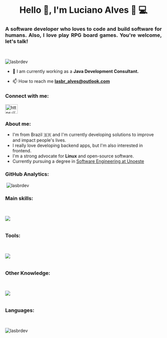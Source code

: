 <h1 align="center">Hello 👋, I'm Luciano Alves 🤙 💻</h1>


<h3 align="justify">A software developer who loves to code and build software for humans. Also, I love play RPG board games. You're welcome, let's talk! </h3><br>

<p align="left"> <img src="https://komarev.com/ghpvc/?username=lasbrdev&label=Profile%20views&color=0e75b6&style=flat" alt="lasbrdev" /> </p>

- 🔭 I am currently working as a **Java Development Consultant.**

- 📫 How to reach me **lasbr_alves@outlook.com**

<h3 align="left">Connect with me:</h3>
<p align="left">
<a href="https://linkedin.com/in/https://www.linkedin.com/in/lasbrdev/" target="blank"><img align="center" src="https://raw.githubusercontent.com/rahuldkjain/github-profile-readme-generator/master/src/images/icons/Social/linked-in-alt.svg" alt="https://www.linkedin.com/in/lasbrdev/" height="30" width="40" /></a>
</p>

### About me:

- I'm from Brazil 🇧🇷 and I'm currently developing solutions to improve and impact people's lives.
- I really love developing backend apps, but I'm also interested in frontend.
- I'm a strong advocate for **Linux** and open-source software.
- Currently pursuing a degree in <a href="https://www.unoeste.br/graduacao/faculdade-de-engenharia-software-ead">Software Engineering at Unoeste</a>

 ### GitHub Analytics:


<p>
  &nbsp;<img align="center" src="https://github-readme-stats.vercel.app/api?username=lasbrdev&show_icons=true&theme=dracula&include_all_commits=true&rank_icon=github" alt="lasbrdev" />
</p>

### Main skills:
<br>
<div aling="center" style="display:inline-block">

 <p>
    <a href="https://skillicons.dev">
      <img src="https://skillicons.dev/icons?i=java,kotlin,spring,html,css,nodejs,angular" />
    </a>
  </p>

</div>

### Tools:
<br>
<div style="display:inline-block">
  <p>
    <a href="https://skillicons.dev">
      <img src="https://skillicons.dev/icons?i=linux,arch,bash,vscode,idea,eclipse,git,github,gitlab,postman,vim,neovim&perline=6" />
    </a>
  </p>
</div>

### Other Knowledge:
<br>
<div style="display: inline-block">
  
  <p>
    <a href="https://skillicons.dev">
      <img src="https://skillicons.dev/icons?i=mysql,postgresql,mongodb,docker,kubernetes,aws" />
    </a>
  </p>  

</div>

### Languages:
<br>
<p>
  <img align="left" src="https://github-readme-stats.vercel.app/api/top-langs/?username=lasbrDev&layout=compact&hide_border=true&title_color=00bfbf&text_color=00bfbf&theme=dracula" alt="lasbrdev" />
</p>
